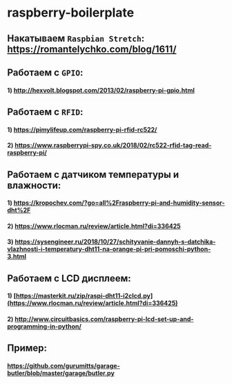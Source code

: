 # raspberry-boilerplate
## Накатываем `Raspbian Stretch`: https://romantelychko.com/blog/1611/
## Работаем с `GPIO`:
#### 1) http://hexvolt.blogspot.com/2013/02/raspberry-pi-gpio.html
## Работаем с `RFID`:
#### 1) https://pimylifeup.com/raspberry-pi-rfid-rc522/
#### 2) https://www.raspberrypi-spy.co.uk/2018/02/rc522-rfid-tag-read-raspberry-pi/
## Работаем с датчиком температуры и влажности:
#### 1) https://kropochev.com/?go=all%2Fraspberry-pi-and-humidity-sensor-dht%2F
#### 2) https://www.rlocman.ru/review/article.html?di=336425
#### 3) https://sysengineer.ru/2018/10/27/schityvanie-dannyh-s-datchika-vlazhnosti-i-temperatury-dht11-na-orange-pi-pri-pomoschi-python-3.html
## Работаем с LCD дисплеем:
#### 1) [https://masterkit.ru/zip/raspi-dht11-i2clcd.py](https://www.rlocman.ru/review/article.html?di=336425)
#### 2) http://www.circuitbasics.com/raspberry-pi-lcd-set-up-and-programming-in-python/
## Пример:
#### https://github.com/gurumitts/garage-butler/blob/master/garage/butler.py
